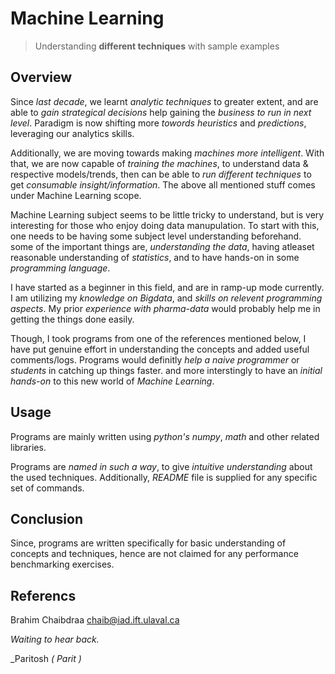 # Machine Learning
> Understanding **different techniques** with sample examples

## Overview
Since *last decade*, we learnt *analytic techniques* to greater extent, and are able to *gain strategical decisions* help gaining the *business to run in next level*. Paradigm is now shifting more *towords heuristics* and *predictions*, leveraging our analytics skills. 

Additionally, we are moving towards making *machines more intelligent*. With that, we are now capable of *training the machines*, to understand data & respective models/trends, then can be able to *run different techniques* to get *consumable insight/information*. The above all mentioned stuff comes under Machine Learning scope. 

Machine Learning subject seems to be little tricky to understand, but is very interesting for those who enjoy doing data manupulation. To start with this, one needs to be having some subject level understanding beforehand. some of the important things are, *understanding the data*, having atleaset reasonable understanding of *statistics*, and to have hands-on in some *programming language*.

I have started as a beginner in this field, and are in ramp-up mode currently. I am utilizing my *knowledge on Bigdata*, and *skills on relevent programming aspects*. My prior *experience with pharma-data* would probably help me in getting the things done easily. 

Though, I took programs from one of the references mentioned below, I have put genuine effort in understanding the concepts and added useful comments/logs. Programs would definitly *help a naive programmer* or *students* in catching up things faster. and more interstingly to have an *initial hands-on* to this new world of *Machine Learning*.

## Usage
Programs are mainly written using *python's numpy*, *math* and other related libraries. 

Programs are *named in such a way*, to give *intuitive understanding* about the used techniques. Additionally, *README*  file is supplied for any specific set of commands.

## Conclusion
Since, programs are written specifically for basic understanding of concepts and techniques, hence are not claimed for any performance benchmarking exercises. 

## Referencs
Brahim Chaibdraa 
<chaib@iad.ift.ulaval.ca>


*Waiting to hear back.*

_Paritosh *( Parit )*
